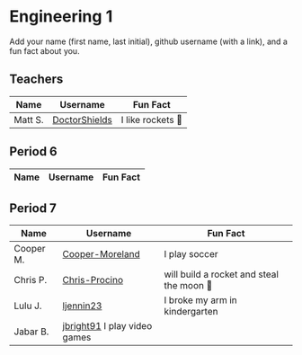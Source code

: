 # Engineering 1

Add your name (first name, last initial), github username (with a link), and a fun fact about you.

## Teachers
Name | Username | Fun Fact
--- | --- | ---
Matt S. | [DoctorShields](https://github.com/DoctorShields) | I like rockets :rocket:

## Period 6
Name | Username | Fun Fact
--- | --- | ---


## Period 7
Name | Username | Fun Fact
--- | --- | ---
Cooper M. | [Cooper-Moreland](https://github.com/Cooper-Moreland) | I play soccer
Chris P.| [Chris-Procino](https://github.com/Chris-Procino) | will build a rocket and steal the moon :rocket:
Lulu J. | [ljennin23](https://github.com/ljennin23) | I broke my arm in kindergarten
Jabar B. | [jbright91](https://github.com/jbright91) I play video games

